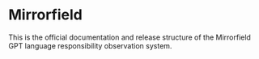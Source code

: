 # Mirrorfield

This is the official documentation and release structure of the Mirrorfield GPT language responsibility observation system.
